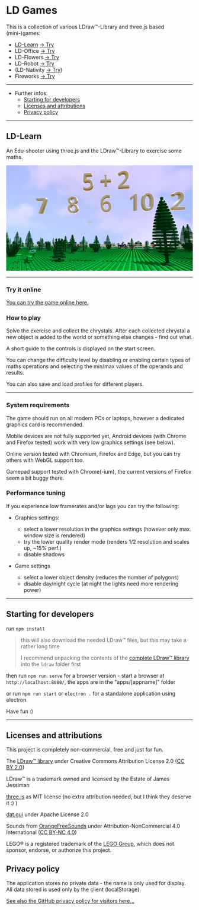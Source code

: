 # LD Games

This is a collection of various LDraw™-Library and three.js based (mini-)games:

- [LD-Learn](#ld-learn) [-> Try](https://goeroeg.github.io/ld-learn/apps/learn/ld-learn.html)
- LD-Office [-> Try](https://goeroeg.github.io/ld-learn/apps/office/hoffice.html)
- LD-Flowers [-> Try](https://goeroeg.github.io/ld-learn/apps/flowers/ld-flowers.html)
- LD-Robot [-> Try](https://goeroeg.github.io/ld-learn/apps/robot/ld-robot.html)
- (LD-Nativity [-> Try](https://goeroeg.github.io/ld-nativity/nscene.html))
- Fireworks [-> Try](https://goeroeg.github.io/ld-learn/apps/fireworks/fireworks.html)

---
- Further infos:
  - [Starting for developers](#starting-for-developers)
  - [Licenses and attributions](#licenses-and-attributions)
  - [Privacy policy](#privacy-policy)

---

## LD-Learn

An Edu-shooter using three.js and the LDraw™-Library to exercise some maths.

![screenshot](/doc/img/screenshot.jpg)

---

### Try it online

[You can try the game online here.](https://goeroeg.github.io/ld-learn/apps/learn/ld-learn.html)

### How to play

Solve the exercise and collect the chrystals. After each collected chrystal a new object is added to the world or something else changes - find out what.

A short guide to the controls is displayed on the start screen.

You can change the difficulty level by disabling or enabling certain types of maths operations and selecting the min/max values of the operands and results.

You can also save and load profiles for different players.

---

### System requirements

The game should run on all modern PCs or laptops, however a dedicated graphics card is recommended.

Mobile devices are not fully supported yet, Android devices (with Chrome and Firefox tested) work with very low graphics settings (see below).

Online version tested with Chromium, Firefox and Edge, but you can try others with WebGL support too.

Gamepad support tested with Chrome(-ium), the current versions of Firefox seem a bit buggy there.

### Performance tuning

If you experience low framerates and/or lags you can try the following:

- Graphics settings:
  - select a lower resolution in the graphics settings (however only max. window size is rendered)
  - try the lower quality render mode (renders 1/2 resolution and scales up, ~15% perf.)
  - disable shadows

- Game settings
  - select a lower object density (reduces the number of polygons)
  - disable day/night cycle (at night the lights need more rendering power)

---

## Starting for developers

run ```npm install```
> this will also download the needed LDraw™ files, but this may take a rather long time
>
> I recommend unpacking the contents of the [complete LDraw™ library](http://www.ldraw.org/library/updates/complete.zip) into the ```ldraw``` folder first

then run ```npm run serve``` for a browser version - start a browser at ```http://localhost:8080/```, the apps are in the "apps/[appname]" folder

or run ```npm run start``` or ```electron .``` for a standalone application using electron.

Have fun :)

---

## Licenses and attributions

This project is completely non-commercial, free and just for fun.

The [LDraw™ library](https://www.ldraw.org/) under Creative Commons Attribution License 2.0 ([CC BY 2.0](https://creativecommons.org/licenses/by/2.0/))

LDraw™ is a trademark owned and licensed by the Estate of James Jessiman

[three.js](https://threejs.org/) as MIT license (no extra attribution needed, but I think they deserve it :) )

[dat.gui](https://github.com/dataarts/dat.gui) under Apache License 2.0

Sounds from [OrangeFreeSounds](http://www.orangefreesounds.com/) under Attribution-NonCommercial 4.0 International ([CC BY-NC 4.0](https://creativecommons.org/licenses/by-nc/4.0/))

LEGO® is a registered trademark of the [LEGO Group](https://www.lego.com/), which does not sponsor, endorse, or authorize this project.

## Privacy policy

The application stores no private data - the name is only used for display. All data stored is used only by the client (localStorage).

[See also the GitHub privacy policy for visitors here...](https://help.github.com/en/github/site-policy/github-privacy-statement#github-pages)
